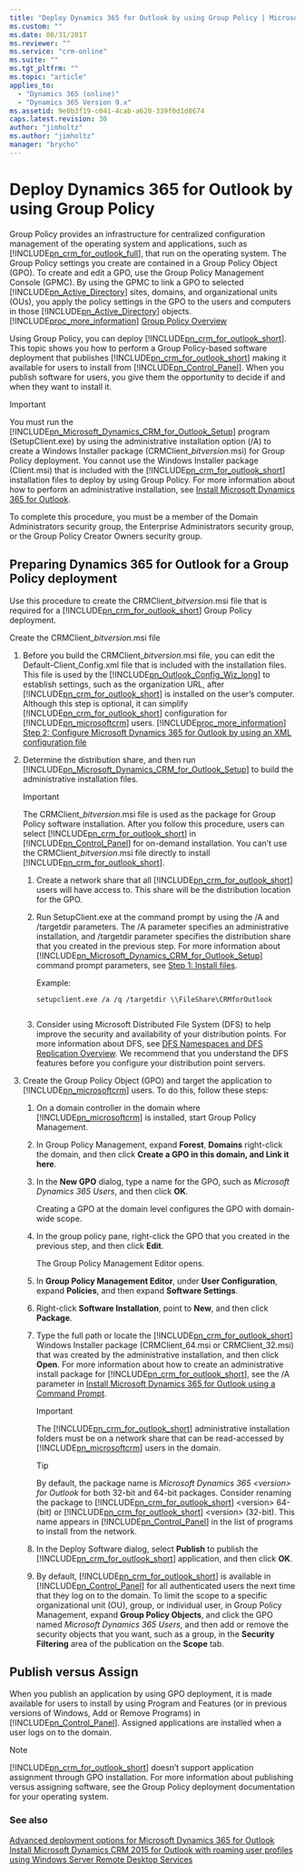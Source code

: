 ```yaml
---
title: "Deploy Dynamics 365 for Outlook by using Group Policy | MicrosoftDocs"
ms.custom: ""
ms.date: 08/31/2017
ms.reviewer: ""
ms.service: "crm-online"
ms.suite: ""
ms.tgt_pltfrm: ""
ms.topic: "article"
applies_to: 
  - "Dynamics 365 (online)"
  - "Dynamics 365 Version 9.x"
ms.assetid: 9e0b3f19-c041-4cab-a620-339f0d1d8674
caps.latest.revision: 30
author: "jimholtz"
ms.author: "jimholtz"
manager: "brycho"
---
```

# Deploy Dynamics 365 for Outlook by using Group Policy
Group Policy provides an infrastructure for centralized configuration management of the operating system and applications, such as [!INCLUDE[pn_crm_for_outlook_full](../includes/pn-crm-for-outlook-full.md)], that run on the operating system. The Group Policy settings you create are contained in a Group Policy Object (GPO). To create and edit a GPO, use the Group Policy Management Console (GPMC). By using the GPMC to link a GPO to selected [!INCLUDE[pn_Active_Directory](../includes/pn-active-directory.md)] sites, domains, and organizational units (OUs), you apply the policy settings in the GPO to the users and computers in those [!INCLUDE[pn_Active_Directory](../includes/pn-active-directory.md)] objects. [!INCLUDE[proc_more_information](../includes/proc-more-information.md)] [Group Policy Overview](https://technet.microsoft.com/library/hh831791.aspx)  
  
 Using Group Policy, you can deploy [!INCLUDE[pn_crm_for_outlook_short](../includes/pn-crm-for-outlook-short.md)]. This topic shows you how to perform a Group Policy-based software deployment that publishes [!INCLUDE[pn_crm_for_outlook_short](../includes/pn-crm-for-outlook-short.md)] making it available for users to install from [!INCLUDE[pn_Control_Panel](../includes/pn-control-panel.md)]. When you publish software for users, you give them the opportunity to decide if and when they want to install it.  
  
> [!IMPORTANT]
>  You must run the [!INCLUDE[pn_Microsoft_Dynamics_CRM_for_Outlook_Setup](../includes/pn-microsoft-dynamics-crm-for-outlook-setup.md)] program (SetupClient.exe) by using the administrative installation option (/A) to create a Windows Installer package (CRMClient_*bitversion*.msi) for Group Policy deployment. You cannot use the Windows Installer package (Client.msi) that is included with the [!INCLUDE[pn_crm_for_outlook_short](../includes/pn-crm-for-outlook-short.md)] installation files to deploy by using Group Policy. For more information about how to perform an administrative installation, see [Install Microsoft Dynamics 365 for Outlook](../admin/install-microsoft-outlook-using-a-command-prompt.md).  
>   
>  To complete this procedure, you must be a member of the Domain Administrators security group, the Enterprise Administrators security group, or the Group Policy Creator Owners security group.  
  
<a name="BKMK_PreparingGroupPolicy"></a>   
## Preparing Dynamics 365 for Outlook for a Group Policy deployment  
 Use this procedure to create the CRMClient_*bitversion*.msi file that is required for a [!INCLUDE[pn_crm_for_outlook_short](../includes/pn-crm-for-outlook-short.md)] Group Policy deployment.  
  
Create the CRMClient_*bitversion*.msi file  
  
1.  Before you build the CRMClient_*bitversion*.msi file, you can edit the Default-Client_Config.xml file that is included with the installation files. This file is used by the [!INCLUDE[pn_Outlook_Config_Wiz_long](../includes/pn-outlook-config-wiz-long.md)] to establish settings, such as the organization URL, after [!INCLUDE[pn_crm_for_outlook_short](../includes/pn-crm-for-outlook-short.md)] is installed on the user’s computer. Although this step is optional, it can simplify [!INCLUDE[pn_crm_for_outlook_short](../includes/pn-crm-for-outlook-short.md)] configuration for [!INCLUDE[pn_microsoftcrm](../includes/pn-microsoftcrm.md)] users. [!INCLUDE[proc_more_information](../includes/proc-more-information.md)] [Step 2: Configure Microsoft Dynamics 365 for Outlook by using an XML configuration file](../admin/install-microsoft-outlook-using-a-command-prompt.md#BKMK_Step2Configure)  
  
2.  Determine the distribution share, and then run [!INCLUDE[pn_Microsoft_Dynamics_CRM_for_Outlook_Setup](../includes/pn-microsoft-dynamics-crm-for-outlook-setup.md)] to build the administrative installation files.  
  
    > [!IMPORTANT]
    >  The CRMClient_*bitversion*.msi file is used as the package for Group Policy software installation. After you follow this procedure, users can select [!INCLUDE[pn_crm_for_outlook_short](../includes/pn-crm-for-outlook-short.md)] in [!INCLUDE[pn_Control_Panel](../includes/pn-control-panel.md)] for on-demand installation. You can’t use the CRMClient_*bitversion*.msi file directly to install [!INCLUDE[pn_crm_for_outlook_short](../includes/pn-crm-for-outlook-short.md)].  
  
    1.  Create a network share that all [!INCLUDE[pn_crm_for_outlook_short](../includes/pn-crm-for-outlook-short.md)] users will have access to. This share will be the distribution location for the GPO.  
  
    2.  Run SetupClient.exe at the command prompt by using the /A and /targetdir parameters. The /A parameter specifies an administrative installation, and /targetdir parameter specifies the distribution share that you created in the previous step. For more information about [!INCLUDE[pn_Microsoft_Dynamics_CRM_for_Outlook_Setup](../includes/pn-microsoft-dynamics-crm-for-outlook-setup.md)] command prompt parameters, see [Step 1: Install files](../admin/install-microsoft-outlook-using-a-command-prompt.md#BKMK_Step1Install).  
  
         Example:  
  
        ```  
        setupclient.exe /a /q /targetdir \\FileShare\CRMforOutlook  
  
        ```  
  
    3.  Consider using Microsoft Distributed File System (DFS) to help improve the security and availability of your distribution points. For more information about DFS, see [DFS Namespaces and DFS Replication Overview](https://technet.microsoft.com/library/jj127250.aspx). We recommend that you understand the DFS features before you configure your distribution point servers.  
  
3.  Create the Group Policy Object (GPO) and target the application to [!INCLUDE[pn_microsoftcrm](../includes/pn-microsoftcrm.md)] users. To do this, follow these steps:  
  
    1.  On a domain controller in the domain where [!INCLUDE[pn_microsoftcrm](../includes/pn-microsoftcrm.md)] is installed, start Group Policy Management.  
  
    2.  In Group Policy Management, expand **Forest**, **Domains** right-click the domain, and then click **Create a GPO in this domain, and Link it here**.  
  
    3.  In the **New GPO** dialog, type a name for the GPO, such as *Microsoft Dynamics 365 Users*, and then click **OK**.  
  
         Creating a GPO at the domain level configures the GPO with domain-wide scope.  
  
    4.  In the group policy pane, right-click the GPO that you created in the previous step, and then click **Edit**.  
  
         The Group Policy Management Editor opens.  
  
    5.  In **Group Policy Management Editor**, under **User Configuration**, expand **Policies**, and then expand **Software Settings**.  
  
    6.  Right-click **Software Installation**, point to **New**, and then click **Package**.  
  
    7.  Type the full path or locate the [!INCLUDE[pn_crm_for_outlook_short](../includes/pn-crm-for-outlook-short.md)] Windows Installer package (CRMClient_64.msi or CRMClient_32.msi) that was created by the administrative installation, and then click **Open**. For more information about how to create an administrative install package for [!INCLUDE[pn_crm_for_outlook_short](../includes/pn-crm-for-outlook-short.md)], see the /A parameter in [Install Microsoft Dynamics 365 for Outlook using a Command Prompt](../admin/install-microsoft-outlook-using-a-command-prompt.md).  
  
        > [!IMPORTANT]
        >  The [!INCLUDE[pn_crm_for_outlook_short](../includes/pn-crm-for-outlook-short.md)] administrative installation folders must be on a network share that can be read-accessed by [!INCLUDE[pn_microsoftcrm](../includes/pn-microsoftcrm.md)] users in the domain.  
  
        > [!TIP]
         By default, the package name is *Microsoft Dynamics 365 \<version> for Outlook* for both 32-bit and 64-bit packages. Consider renaming the package to [!INCLUDE[pn_crm_for_outlook_short](../includes/pn-crm-for-outlook-short.md)] \<version> 64-(bit) or [!INCLUDE[pn_crm_for_outlook_short](../includes/pn-crm-for-outlook-short.md)] \<version> (32-bit). This name appears in [!INCLUDE[pn_Control_Panel](../includes/pn-control-panel.md)] in the list of programs to install from the network.  
  
    8.  In the Deploy Software dialog, select **Publish** to publish the [!INCLUDE[pn_crm_for_outlook_short](../includes/pn-crm-for-outlook-short.md)] application, and then click **OK**.  
  
    9. By default, [!INCLUDE[pn_crm_for_outlook_short](../includes/pn-crm-for-outlook-short.md)] is available in [!INCLUDE[pn_Control_Panel](../includes/pn-control-panel.md)] for all authenticated users the next time that they log on to the domain. To limit the scope to a specific organizational unit (OU), group, or individual user, in Group Policy Management, expand **Group Policy Objects**, and click the GPO named *Microsoft Dynamics 365 Users*, and then add or remove the security objects that you want, such as a group, in the **Security Filtering** area of the publication on the **Scope** tab.  
  
<a name="BKMK_PublishAssign"></a>   
## Publish versus Assign  
 When you publish an application by using GPO deployment, it is made available for users to install by using Program and Features (or in previous versions of Windows, Add or Remove Programs) in [!INCLUDE[pn_Control_Panel](../includes/pn-control-panel.md)]. Assigned applications are installed when a user logs on to the domain.  
  
> [!NOTE]
> [!INCLUDE[pn_crm_for_outlook_short](../includes/pn-crm-for-outlook-short.md)] doesn’t support application assignment through GPO installation. For more information about publishing versus assigning software, see the Group Policy deployment documentation for your operating system.  
  
### See also  
 [Advanced deployment options for Microsoft Dynamics 365 for Outlook](../admin/advanced-deployment-options-outlook.md)   
 [Install Microsoft Dynamics CRM 2015 for Outlook with roaming user profiles using Windows Server Remote Desktop Services](../admin/install-outlook-desktop-virtualization.md)   
